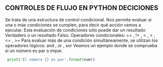 ## CONTROLES DE FLUJO EN PYTHON DECICIONES
 Se trata de una estructura de control condicional. Nos permite evaluar si una o más condiciones se cumplen, para decir qué acción vamos a ejecutar. Esta evaluación de condiciones sólo puede dar un resultado Verdadero o un resultado Falso.
Operadores condicionales: == , != , < , > , <= , >=
Para evaluar más de una condición simultáneamente, se utilizan los operadores lógicos: and , or , xor
Veamos un ejemplo donde se comprueba si un número es par o impar.
```python
 print('El número {} es par'.format(num))
```


